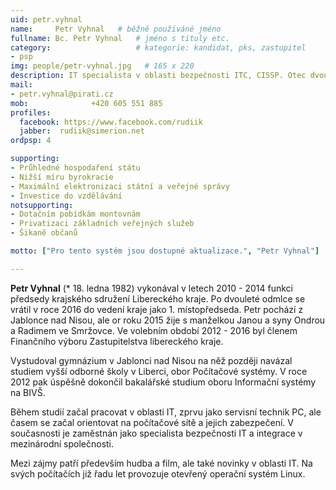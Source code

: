```yaml
---
uid: petr.vyhnal
name:     Petr Vyhnal  	# běžně používáné jméno
fullname: Bc. Petr Vyhnal  	# jméno s tituly etc.
category:                 	# kategorie: kandidat, pks, zastupitel
- psp
img: people/petr-vyhnal.jpg   # 165 x 220
description: IT specialista v oblasti bezpečnosti ITC, CISSP. Otec dvou dětí. Druhý místopředseda krajského sdružení libereckého kraje.            	# kratký popis, max 160 znaků
mail:
- petr.vyhnal@pirati.cz 
mob:			  +420 605 551 885
profiles:
  facebook: https://www.facebook.com/rudiik
  jabber:  rudiik@simerion.net
ordpsp: 4

supporting:
- Průhledné hospodaření státu
- Nižší míru byrokracie
- Maximální elektronizaci státní a veřejné správy
- Investice do vzdělávání
notsupporting:
- Dotačním pobídkám montovnám
- Privatizaci základních veřejných služeb
- Šikaně občanů

motto: ["Pro tento systém jsou dostupné aktualizace.", "Petr Vyhnal"]

---
```


**Petr Vyhnal** (* 18. ledna 1982) vykonával v letech 2010 - 2014 funkci předsedy krajského sdružení Libereckého kraje. Po dvouleté odmlce se vrátil v roce 2016 do vedení kraje jako 1. místopředseda. Petr pochází z Jablonce nad Nisou, ale or roku 2015 žije s manželkou Janou a syny Ondrou a Radimem ve Smržovce. Ve volebním období 2012 - 2016 byl členem Finančního výboru Zastupitelstva libereckého kraje.

Vystudoval gymnázium v Jablonci nad Nisou na něž později navázal studiem vyšší odborné školy v Liberci, obor Počítačové systémy. V roce 2012 pak úspěšně dokončil bakalářské studium oboru Informační systémy na BIVŠ.

Během studií začal pracovat v oblasti IT, zprvu jako servisní technik PC, ale časem se začal orientovat na počítačové sítě a jejich zabezpečení. V současnosti je zaměstnán jako specialista bezpečnosti IT a integrace v mezinárodní společnosti.

Mezi zájmy patří především hudba a film, ale také novinky v oblasti IT. Na svých počítačích již řadu let provozuje otevřený operační systém Linux.